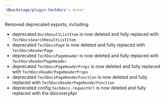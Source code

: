 ```yaml
---
'@backstage/plugin-techdocs': minor
---
```


Removed deprecated exports, including:

- deprecated `DocsResultListItem` is now deleted and fully replaced with `TechDocsSearchResultListItem`
- deprecated `TechDocsPage` is now deleted and fully replaced with `TechDocsReaderPage`
- deprecated `TechDocsPageHeader` is now deleted and fully replaced with `TechDocsReaderPageHeader`
- deprecated `TechDocsPageHeaderProps` is now deleted and fully replaced with `TechDocsReaderPageHeaderProps`
- deprecated `TechDocsPageRenderFunction` is now deleted and fully replaced with `TechDocsReaderPageRenderFunction`
- deprecated config `techdocs.requestUrl` is now deleted and fully replaced with the discoveryApi
